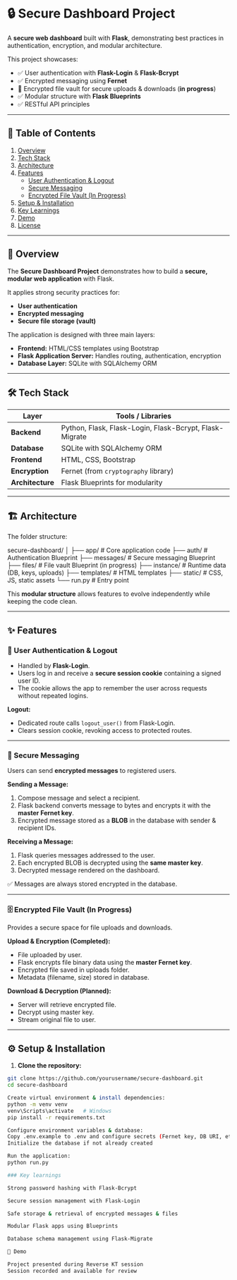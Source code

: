 # 🔒 Secure Dashboard Project

A **secure web dashboard** built with **Flask**, demonstrating best practices in authentication, encryption, and modular architecture.  

This project showcases:  
- ✅ User authentication with **Flask-Login** & **Flask-Bcrypt**  
- ✅ Encrypted messaging using **Fernet**  
- 🔄 Encrypted file vault for secure uploads & downloads (**in progress**)  
- ✅ Modular structure with **Flask Blueprints**  
- ✅ RESTful API principles  

---

## 📑 Table of Contents
1. [Overview](#overview)
2. [Tech Stack](#tech-stack)
3. [Architecture](#architecture)
4. [Features](#features)
   - [User Authentication & Logout](#user-authentication--logout)
   - [Secure Messaging](#secure-messaging)
   - [Encrypted File Vault (In Progress)](#encrypted-file-vault-in-progress)
5. [Setup & Installation](#setup--installation)
6. [Key Learnings](#key-learnings)
7. [Demo](#demo)
8. [License](#license)

---

## 📝 Overview

The **Secure Dashboard Project** demonstrates how to build a **secure, modular web application** with Flask.  

It applies strong security practices for:  
- **User authentication**  
- **Encrypted messaging**  
- **Secure file storage (vault)**  

The application is designed with three main layers:  
- **Frontend:** HTML/CSS templates using Bootstrap  
- **Flask Application Server:** Handles routing, authentication, encryption  
- **Database Layer:** SQLite with SQLAlchemy ORM  

---

## 🛠 Tech Stack

| Layer         | Tools / Libraries                                |
|---------------|-------------------------------------------------|
| **Backend**   | Python, Flask, Flask-Login, Flask-Bcrypt, Flask-Migrate |
| **Database**  | SQLite with SQLAlchemy ORM                      |
| **Frontend**  | HTML, CSS, Bootstrap                             |
| **Encryption**| Fernet (from `cryptography` library)            |
| **Architecture** | Flask Blueprints for modularity              |

---

## 🏗 Architecture

The folder structure:  

secure-dashboard/
│
├── app/ # Core application code
├── auth/ # Authentication Blueprint
├── messages/ # Secure messaging Blueprint
├── files/ # File vault Blueprint (in progress)
├── instance/ # Runtime data (DB, keys, uploads)
├── templates/ # HTML templates
├── static/ # CSS, JS, static assets
└── run.py # Entry point


This **modular structure** allows features to evolve independently while keeping the code clean.  

---

## ✨ Features

### 🔐 User Authentication & Logout

- Handled by **Flask-Login**.  
- Users log in and receive a **secure session cookie** containing a signed user ID.  
- The cookie allows the app to remember the user across requests without repeated logins.  

**Logout:**  
- Dedicated route calls `logout_user()` from Flask-Login.  
- Clears session cookie, revoking access to protected routes.  

---

### 📨 Secure Messaging

Users can send **encrypted messages** to registered users.  

**Sending a Message:**  
1. Compose message and select a recipient.  
2. Flask backend converts message to bytes and encrypts it with the **master Fernet key**.  
3. Encrypted message stored as a **BLOB** in the database with sender & recipient IDs.  

**Receiving a Message:**  
1. Flask queries messages addressed to the user.  
2. Each encrypted BLOB is decrypted using the **same master key**.  
3. Decrypted message rendered on the dashboard.  

✅ Messages are always stored encrypted in the database.  

---

### 🗄 Encrypted File Vault (In Progress)

Provides a secure space for file uploads and downloads.  

**Upload & Encryption (Completed):**  
- File uploaded by user.  
- Flask encrypts file binary data using the **master Fernet key**.  
- Encrypted file saved in uploads folder.  
- Metadata (filename, size) stored in database.  

**Download & Decryption (Planned):**  
- Server will retrieve encrypted file.  
- Decrypt using master key.  
- Stream original file to user.  

---

## ⚙️ Setup & Installation

1. **Clone the repository:**  
```bash
git clone https://github.com/yourusername/secure-dashboard.git
cd secure-dashboard

Create virtual environment & install dependencies:
python -m venv venv
venv\Scripts\activate   # Windows
pip install -r requirements.txt

Configure environment variables & database:
Copy .env.example to .env and configure secrets (Fernet key, DB URI, etc.)
Initialize the database if not already created

Run the application:
python run.py

### Key learnings

Strong password hashing with Flask-Bcrypt

Secure session management with Flask-Login

Safe storage & retrieval of encrypted messages & files

Modular Flask apps using Blueprints

Database schema management using Flask-Migrate

🎥 Demo

Project presented during Reverse KT session
Session recorded and available for review
